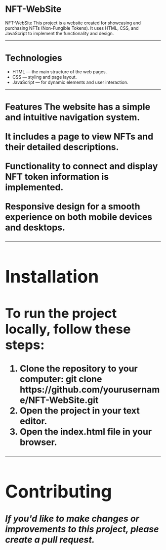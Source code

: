 # NFT-WebSite

NFT-WebSite
This project is a website created for showcasing and purchasing NFTs (Non-Fungible Tokens). It uses HTML, CSS, and JavaScript to implement the functionality and design.

---------------------------------------------------------------------------------------------------------------------------------------------------------------------------------------
<h1> Technologies </h1>
<ul>
  <li>HTML — the main structure of the web pages.</li>
  <li>CSS — styling and page layout.</li>
  <li>JavaScript — for dynamic elements and user interaction.</li>
</ul>

---------------------------------------------------------------------------------------------------------------------------------------------------------------------------------------
<h1> Features <h/1>
The website has a simple and intuitive navigation system.

It includes a page to view NFTs and their detailed descriptions.

Functionality to connect and display NFT token information is implemented.

Responsive design for a smooth experience on both mobile devices and desktops.

---------------------------------------------------------------------------------------------------------------------------------------------------------------------------------------
<h1> Installation </h1>
<h2> To run the project locally, follow these steps: </h2>

<ol>
  <li>Clone the repository to your computer: git clone https://github.com/yourusername/NFT-WebSite.git</li>
  <li>Open the project in your text editor.</li>
  <li>Open the index.html file in your browser.</li>
</ol>

---------------------------------------------------------------------------------------------------------------------------------------------------------------------------------------
<h1> Contributing </h1>
<b><i>If you'd like to make changes or improvements to this project, please create a pull request.</i></b>
